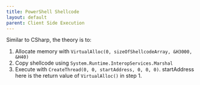 ```yaml
---
title: PowerShell Shellcode
layout: default
parent: Client Side Execution
---
```


Similar to CSharp, the theory is to:
1. Allocate memory with `VirtualAlloc(0, sizeOfShellcodeArray, &H3000, &H40)`
2. Copy shellcode using `System.Runtime.InteropServices.Marshal`
3. Execute with `CreateThread(0, 0, startAddress, 0, 0, 0)`. startAddress here is the return value of `VirtualAlloc()` in step 1.
